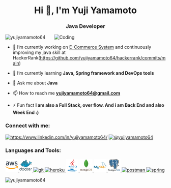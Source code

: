<h1 align="center">Hi 👋, I'm Yuji Yamamoto</h1>
<h3 align="center">Java Developer</h3>

<img align="right" alt="Coding" width="350" src="https://www.creare.co.uk/wp-content/uploads/2015/04/furious-crazed-typing.gif">



<p align="left"> <img src="https://komarev.com/ghpvc/?username=yujiyamamoto64&label=Profile%20views&color=0e75b6&style=flat" alt="yujiyamamoto64" /> </p>

- 🔭 I’m currently working on [E-Commerce System](https://github.com/yujiyamamoto64/market7)
and continuously improving my java skill at HackerRank(https://github.com/yujiyamamoto64/hackerrank/commits/main)

- 🌱 I’m currently learning **Java, Spring framework and DevOps tools**

- 💬 Ask me about **Java**

- 📫 How to reach me **yujiyamamoto64@gmail.com**

- ⚡ Fun fact **I am also a Full Stack, over flow. And i am Back End and also Week End :)**

<h3 align="left">Connect with me:</h3>
<p align="left">
<a href="https://www.linkedin.com/in/yujiyamamoto64/" target="blank"><img align="center" src="https://raw.githubusercontent.com/rahuldkjain/github-profile-readme-generator/master/src/images/icons/Social/linked-in-alt.svg" alt="https://www.linkedin.com/in/yujiyamamoto64/" height="30" width="40" /></a>
<a href="https://www.hackerrank.com/yujiyamamoto64" target="blank"><img align="center" src="https://raw.githubusercontent.com/rahuldkjain/github-profile-readme-generator/master/src/images/icons/Social/hackerearth.svg" alt="@yujiyamamoto64" height="30" width="40" /></a>
</p>

<h3 align="left">Languages and Tools:</h3>
<p align="left"> <a href="https://aws.amazon.com" target="_blank" rel="noreferrer"> <img src="https://raw.githubusercontent.com/devicons/devicon/master/icons/amazonwebservices/amazonwebservices-original-wordmark.svg" alt="aws" width="40" height="40"/> </a> <a href="https://www.docker.com/" target="_blank" rel="noreferrer"> <img src="https://raw.githubusercontent.com/devicons/devicon/master/icons/docker/docker-original-wordmark.svg" alt="docker" width="40" height="40"/> </a> <a href="https://git-scm.com/" target="_blank" rel="noreferrer"> <img src="https://www.vectorlogo.zone/logos/git-scm/git-scm-icon.svg" alt="git" width="40" height="40"/> </a> <a href="https://heroku.com" target="_blank" rel="noreferrer"> <img src="https://www.vectorlogo.zone/logos/heroku/heroku-icon.svg" alt="heroku" width="40" height="40"/> </a> <a href="https://www.java.com" target="_blank" rel="noreferrer"> <img src="https://raw.githubusercontent.com/devicons/devicon/master/icons/java/java-original.svg" alt="java" width="40" height="40"/> </a> <a href="https://www.mongodb.com/" target="_blank" rel="noreferrer"> <img src="https://raw.githubusercontent.com/devicons/devicon/master/icons/mongodb/mongodb-original-wordmark.svg" alt="mongodb" width="40" height="40"/> </a> <a href="https://www.mysql.com/" target="_blank" rel="noreferrer"> <img src="https://raw.githubusercontent.com/devicons/devicon/master/icons/mysql/mysql-original-wordmark.svg" alt="mysql" width="40" height="40"/> </a> <a href="https://www.postgresql.org" target="_blank" rel="noreferrer"> <img src="https://raw.githubusercontent.com/devicons/devicon/master/icons/postgresql/postgresql-original-wordmark.svg" alt="postgresql" width="40" height="40"/> </a> <a href="https://postman.com" target="_blank" rel="noreferrer"> <img src="https://www.vectorlogo.zone/logos/getpostman/getpostman-icon.svg" alt="postman" width="40" height="40"/> </a> <a href="https://spring.io/" target="_blank" rel="noreferrer"> <img src="https://www.vectorlogo.zone/logos/springio/springio-icon.svg" alt="spring" width="40" height="40"/> </a> </p>


<p><img align="center" src="https://github-readme-streak-stats.herokuapp.com/?user=yujiyamamoto64&" alt="yujiyamamoto64" /></p>
